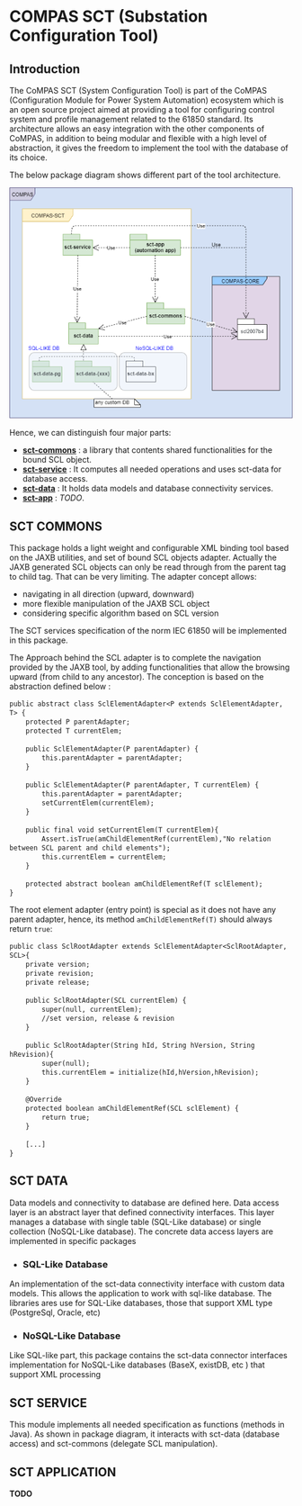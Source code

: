 <!-- SPDX-FileCopyrightText: 2021 RTE FRANCE -->
<!-- -->
<!-- SPDX-License-Identifier: Apache-2.0 -->
# COMPAS SCT (Substation Configuration Tool)
## Introduction

The CoMPAS SCT (System Configuration Tool) is part of the CoMPAS (Configuration Module for Power System Automation)
ecosystem which is an open source project aimed at providing a tool for configuring control system and 
profile management related to the 61850 standard. Its architecture allows an easy integration with the other 
components of CoMPAS, in addition to being modular and flexible with a high level of abstraction, it gives 
the freedom to implement the tool with the database of its choice.

The below package diagram shows different part of the tool architecture. 

![Package Diagram](images/PackageDiagram-CompasSCT.png)

Hence, we can distinguish four major parts:

* **[sct-commons](#SCT-COMMONS)** : a library that contents shared functionalities for the bound SCL object.
* **[sct-service](#SCT-SERVICE)** : It computes all needed operations and uses sct-data for database access.
* **[sct-data](#SCT-DATA)** : It holds data models and database connectivity services.
* **[sct-app](#SCT-APPLICATION)** : *TODO*.

## SCT COMMONS
This package holds a light weight and configurable XML binding tool based on the JAXB utilities, and set of bound SCL 
objects adapter. Actually the JAXB generated SCL objects can only be read through from the parent tag to child tag. That can be very limiting.
The adapter concept allows:
* navigating in all direction (upward, downward)
* more flexible manipulation of the JAXB SCL object
* considering specific algorithm based on SCL version

The SCT services specification of the norm IEC 61850  will be implemented in this package.

The Approach behind the SCL adapter is to complete the navigation provided by the JAXB tool, by adding 
functionalities that allow the browsing upward (from child to any ancestor). The conception is based on the 
abstraction defined below :

    public abstract class SclElementAdapter<P extends SclElementAdapter, T> {
        protected P parentAdapter;
        protected T currentElem;
    
        public SclElementAdapter(P parentAdapter) {
            this.parentAdapter = parentAdapter;
        }
    
        public SclElementAdapter(P parentAdapter, T currentElem) {
            this.parentAdapter = parentAdapter;
            setCurrentElem(currentElem);
        }
    
        public final void setCurrentElem(T currentElem){
            Assert.isTrue(amChildElementRef(currentElem),"No relation between SCL parent and child elements");
            this.currentElem = currentElem;
        }
    
        protected abstract boolean amChildElementRef(T sclElement);
    }

The root element adapter (entry point) is special as it does not have any parent adapter, hence, its method `amChildElementRef(T)` 
should always return `true`:

    public class SclRootAdapter extends SclElementAdapter<SclRootAdapter, SCL>{
        private version;
        private revision;
        private release;
    
        public SclRootAdapter(SCL currentElem) {
            super(null, currentElem);
            //set version, release & revision
        }
    
        public SclRootAdapter(String hId, String hVersion, String hRevision){
            super(null);
            this.currentElem = initialize(hId,hVersion,hRevision);
        }
    
        @Override
        protected boolean amChildElementRef(SCL sclElement) {
            return true;
        }

        [...]
    }



## SCT DATA
Data models and connectivity to database are defined here. Data access layer is an abstract layer that defined connectivity
interfaces. This layer manages a database with single table (SQL-Like database) or single collection (NoSQL-Like database).
The concrete data access layers are implemented in specific packages

* ### SQL-Like Database
An implementation of the sct-data connectivity interface with custom data models. This allows the application to work with sql-like database.
The libraries ares use for SQL-Like databases, those that support XML type (PostgreSql, Oracle, etc)

* ### NoSQL-Like Database
Like SQL-like part, this package contains the sct-data connector interfaces implementation for NoSQL-Like databases (BaseX, existDB, etc ) 
that support XML processing

## SCT SERVICE
This module implements all needed specification as functions (methods in Java). As shown in package diagram, 
it interacts with sct-data (database access) and sct-commons (delegate SCL manipulation).
## SCT APPLICATION
**TODO**